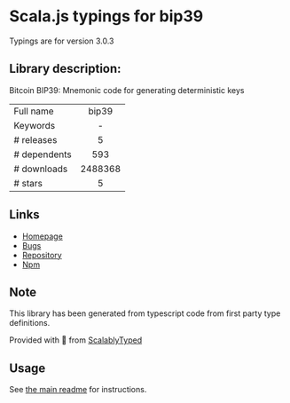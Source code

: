
# Scala.js typings for bip39

Typings are for version 3.0.3

## Library description:
Bitcoin BIP39: Mnemonic code for generating deterministic keys

|                    |                 |
| ------------------ | :-------------: |
| Full name          | bip39 |
| Keywords           | - |
| # releases         | 5 |
| # dependents       | 593 |
| # downloads        | 2488368 |
| # stars            | 5 |

## Links
- [Homepage](https://github.com/bitcoinjs/bip39#readme)
- [Bugs](https://github.com/bitcoinjs/bip39/issues)
- [Repository](https://github.com/bitcoinjs/bip39)
- [Npm](https://www.npmjs.com/package/bip39)
    


## Note
This library has been generated from typescript code from first party type definitions.

Provided with :purple_heart: from [ScalablyTyped](https://github.com/oyvindberg/ScalablyTyped)

## Usage
See [the main readme](../../readme.md) for instructions.


